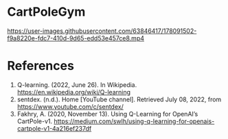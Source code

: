 # CartPoleGym

https://user-images.githubusercontent.com/63846417/178091502-f9a8220e-fdc7-410d-9d65-edd53e457ce8.mp4


# References
1. Q-learning. (2022, June 26). In Wikipedia. https://en.wikipedia.org/wiki/Q-learning
2. sentdex. (n.d.). Home [YouTube channel]. Retrieved July 08, 2022, from https://www.youtube.com/c/sentdex/
3. Fakhry, A. (2020, November 13). Using Q-Learning for OpenAI’s CartPole-v1. https://medium.com/swlh/using-q-learning-for-openais-cartpole-v1-4a216ef237df
